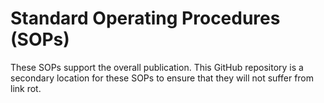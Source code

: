 # Standard Operating Procedures (SOPs)

These SOPs support the overall publication. This GitHub repository is a secondary location for these SOPs to ensure that they will not suffer from link rot.
